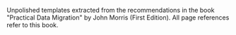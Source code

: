Unpolished templates extracted from the recommendations in the book "Practical Data Migration" by John Morris (First Edition).
All page references refer to this book.
